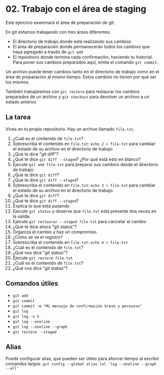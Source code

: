 
# 02. Trabajo con el área de staging

Este ejercicio examinará el área de preparación de git.

En git estamos trabajando con tres áreas diferentes:

* El directorio de trabajo donde está realizando sus cambios.
* El área de preparación donde permanecerán todos los cambios que haya agregado a través de `git add`
* El repositorio donde termina cada confirmación, haciendo tu historial. Para poner sus cambios preparados aquí, emita el comando `git commit`.

Un archivo puede tener cambios tanto en el directorio de trabajo como en el área de preparación al mismo tiempo.
Estos cambios no tienen por qué ser los mismos.

También trabajaremos con `git restore` para restaurar los cambios preparados de un archivo y `git checkout` para devolver un archivo a un estado anterior.

## La tarea

Vives en tu propio repositorio. Hay un archivo llamado `file.txt`.

1. ¿Cuál es el contenido de `file.txt`?
2. Sobrescriba el contenido en `file.txt`: `echo 2 > file.txt` para cambiar el estado de su archivo en el directorio de trabajo
3. ¿Qué te dice "git diff"?
4. ¿Qué te dice `git diff --staged`? ¿Por qué está esto en blanco?
5. Ejecute `git add file.txt` para preparar sus cambios desde el directorio de trabajo.
6. ¿Qué te dice `git diff`?
7. ¿Qué te dice `git diff --staged`?
8. Sobrescriba el contenido en `file.txt`: `echo 3 > file.txt` para cambiar el estado de su archivo en el directorio de trabajo.
9. ¿Qué te dice `git diff`?
10. ¿Qué te dice `git diff --staged`?
11. Explica lo que está pasando
12. Ejecute `git status` y observe que `file.txt` está presente dos veces en la salida.
13. Ejecute `git restaurar --staged file.txt` para cancelar el cambio
14. ¿Qué te dice ahora "git status"?
15. Organiza el cambio y haz un compromiso.
16. ¿Cómo se ve el registro?
17. Sobrescriba el contenido en `file.txt`: `echo 4 > file.txt` 
18. ¿Cuál es el contenido de `file.txt`?
19. ¿Qué nos dice "git status"?
20. Ejecute `git restore file.txt`
21. ¿Cuál es el contenido de `file.txt`?
22. ¿Qué nos dice "git status"?

## Comandos útiles

- `git add`
- `git commit`
- `git commit -m "Mi mensaje de confirmación breve y perezoso"`
- `git log`
- `git log -n 5`
- `git log --oneline`
- `git log --oneline --graph`
- `git restore --staged`

## Alias

Puede configurar alias, que pueden ser útiles para ahorrar tiempo al escribir comandos largos.
`git config --global alias.lol 'log --oneline --graph --all'`

